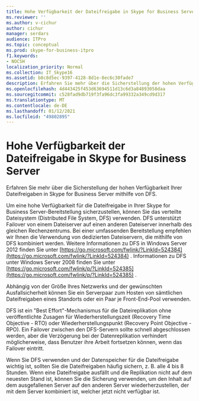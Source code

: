 ```yaml
---
title: Hohe Verfügbarkeit der Dateifreigabe in Skype for Business Server
ms.reviewer: ''
ms.author: v-cichur
author: cichur
manager: serdars
audience: ITPro
ms.topic: conceptual
ms.prod: skype-for-business-itpro
f1.keywords:
- NOCSH
localization_priority: Normal
ms.collection: IT_Skype16
ms.assetid: b8c8d5ec-9397-4128-8d1e-8ec6c30fade7
description: Erfahren Sie mehr über die Sicherstellung der hohen Verfügbarkeit Ihrer Dateifreigaben in Skype for Business Server mithilfe von DFS.
ms.openlocfilehash: 4d443425f453d63694511d13c6d3a84893058daa
ms.sourcegitcommit: c528fad9db719f3fa96dc3fa99332a349cd9d317
ms.translationtype: MT
ms.contentlocale: de-DE
ms.lasthandoff: 01/12/2021
ms.locfileid: "49802895"
---
```

# <a name="file-sharing-high-availability-in-skype-for-business-server"></a>Hohe Verfügbarkeit der Dateifreigabe in Skype for Business Server
 
Erfahren Sie mehr über die Sicherstellung der hohen Verfügbarkeit Ihrer Dateifreigaben in Skype for Business Server mithilfe von DFS.
  
Um eine hohe Verfügbarkeit für die Dateifreigabe in Ihrer Skype for Business Server-Bereitstellung sicherzustellen, können Sie das verteilte Dateisystem (Distributed File System, DFS) verwenden. DFS unterstützt Failover von einem Dateiserver auf einen anderen Dateiserver innerhalb des gleichen Rechenzentrums. Bei einer umfassenden Bereitstellung empfehlen wir Ihnen die Verwendung von dedizierten Dateiservern, die mithilfe von DFS kombiniert werden. Weitere Informationen zu DFS in Windows Server 2012 finden Sie unter [https://go.microsoft.com/fwlink/?LinkId=524384](https://go.microsoft.com/fwlink/?LinkId=524384) . Informationen zu DFS unter Windows Server 2008 finden Sie unter [https://go.microsoft.com/fwlink/p/?LinkId=524385](https://go.microsoft.com/fwlink/p/?LinkId=524385) .
  
Abhängig von der Größe Ihres Netzwerks und der gewünschten Ausfallsicherheit können Sie ein Serverpaar zum Hosten von sämtlichen Dateifreigaben eines Standorts oder ein Paar je Front-End-Pool verwenden.
  
DFS ist ein "Best Effort"-Mechanismus für die Dateireplikation ohne veröffentlichte Zusagen für Wiederherstellungszeit (Recovery Time Objective - RTO) oder Wiederherstellungspunkt (Recovery Point Objective - RPO). Ein Failover zwischen den DFS-Servern sollte schnell abgeschlossen werden, aber die Verzögerung bei der Datenreplikation verhindert möglicherweise, dass Benutzer ihre Arbeit fortsetzen können, wenn das Failover eintritt.
  
Wenn Sie DFS verwenden und der Datenspeicher für die Dateifreigabe wichtig ist, sollten Sie die Dateifreigaben häufig sichern, z. B. alle 4 bis 8 Stunden. Wenn eine Dateifreigabe ausfällt und die Replikation nicht auf dem neuesten Stand ist, können Sie die Sicherung verwenden, um den Inhalt auf dem ausgefallenen Server auf den anderen Server wiederherzustellen, der mit dem Server kombiniert ist, welcher jetzt nicht verfügbar ist.
  

